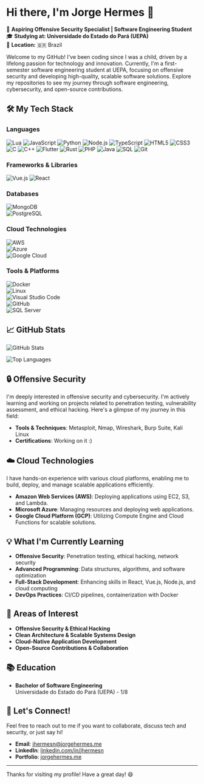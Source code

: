 # Hi there, I'm Jorge Hermes 👋

🚀 **Aspiring Offensive Security Specialist | Software Engineering Student**  
🎓 **Studying at: Universidade do Estado do Pará (UEPA)**  
📍 **Location:** 🇧🇷 Brazil

Welcome to my GitHub! I've been coding since I was a child, driven by a lifelong passion for technology and innovation. Currently, I'm a first-semester software engineering student at UEPA, focusing on offensive security and developing high-quality, scalable software solutions. Explore my repositories to see my journey through software engineering, cybersecurity, and open-source contributions.

## 🛠️ My Tech Stack

### **Languages**  
![Lua](https://img.shields.io/badge/Lua-2C2D72?style=for-the-badge&logo=lua&logoColor=white) 
![JavaScript](https://img.shields.io/badge/JavaScript-323330?style=for-the-badge&logo=javascript&logoColor=F7DF1E) 
![Python](https://img.shields.io/badge/Python-3776AB?style=for-the-badge&logo=python&logoColor=white) 
![Node.js](https://img.shields.io/badge/Node.js-339933?style=for-the-badge&logo=nodedotjs&logoColor=white) 
![TypeScript](https://img.shields.io/badge/TypeScript-3178C6?style=for-the-badge&logo=typescript&logoColor=white) 
![HTML5](https://img.shields.io/badge/HTML5-E34F26?style=for-the-badge&logo=html5&logoColor=white) 
![CSS3](https://img.shields.io/badge/CSS3-1572B6?style=for-the-badge&logo=css3&logoColor=white) 
![C](https://img.shields.io/badge/C-A8B9CC?style=for-the-badge&logo=c&logoColor=white) 
![C++](https://img.shields.io/badge/C++-00599C?style=for-the-badge&logo=cplusplus&logoColor=white) 
![Flutter](https://img.shields.io/badge/Flutter-02569B?style=for-the-badge&logo=flutter&logoColor=white) 
![Rust](https://img.shields.io/badge/Rust-000000?style=for-the-badge&logo=rust&logoColor=white)
![PHP](https://img.shields.io/badge/PHP-777BB4?style=for-the-badge&logo=php&logoColor=white)
![Java](https://img.shields.io/badge/Java-007396?style=for-the-badge&logo=java&logoColor=white)
![SQL](https://img.shields.io/badge/SQL-4479A1?style=for-the-badge&logo=mysql&logoColor=white) 
![Git](https://img.shields.io/badge/Git-F05032?style=for-the-badge&logo=git&logoColor=white)

### **Frameworks & Libraries**  
![Vue.js](https://img.shields.io/badge/Vue.js-4FC08D?style=for-the-badge&logo=vue.js&logoColor=white) 
![React](https://img.shields.io/badge/React-20232A?style=for-the-badge&logo=react&logoColor=61DAFB)

### **Databases**  
![MongoDB](https://img.shields.io/badge/MongoDB-4EA94B?style=for-the-badge&logo=mongodb&logoColor=white)  
![PostgreSQL](https://img.shields.io/badge/PostgreSQL-316192?style=for-the-badge&logo=postgresql&logoColor=white)

### **Cloud Technologies**  
![AWS](https://img.shields.io/badge/AWS-232F3E?style=for-the-badge&logo=amazon-aws&logoColor=white)  
![Azure](https://img.shields.io/badge/Microsoft%20Azure-0078D4?style=for-the-badge&logo=microsoft-azure&logoColor=white)  
![Google Cloud](https://img.shields.io/badge/Google%20Cloud-4285F4?style=for-the-badge&logo=google-cloud&logoColor=white)

### **Tools & Platforms**  
![Docker](https://img.shields.io/badge/Docker-2496ED?style=for-the-badge&logo=docker&logoColor=white)  
![Linux](https://img.shields.io/badge/Linux-FCC624?style=for-the-badge&logo=linux&logoColor=black)  
![Visual Studio Code](https://img.shields.io/badge/VS%20Code-007ACC?style=for-the-badge&logo=visualstudiocode&logoColor=white)  
![GitHub](https://img.shields.io/badge/GitHub-181717?style=for-the-badge&logo=github&logoColor=white)  
![SQL Server](https://img.shields.io/badge/SQL%20Server-CC2927?style=for-the-badge&logo=microsoftsqlserver&logoColor=white)

## 📈 GitHub Stats

![GitHub Stats](https://github-readme-stats.vercel.app/api?username=jhermesn&show_icons=true&theme=transparent)

![Top Languages](https://github-readme-stats.vercel.app/api/top-langs/?username=jhermesn&layout=compact&theme=transparent)

## 🔒 Offensive Security

I'm deeply interested in offensive security and cybersecurity. I'm actively learning and working on projects related to penetration testing, vulnerability assessment, and ethical hacking. Here's a glimpse of my journey in this field:

- **Tools & Techniques**: Metasploit, Nmap, Wireshark, Burp Suite, Kali Linux
- **Certifications**: Working on it :)

## ☁️ Cloud Technologies

I have hands-on experience with various cloud platforms, enabling me to build, deploy, and manage scalable applications efficiently.

- **Amazon Web Services (AWS)**: Deploying applications using EC2, S3, and Lambda.
- **Microsoft Azure**: Managing resources and deploying web applications.
- **Google Cloud Platform (GCP)**: Utilizing Compute Engine and Cloud Functions for scalable solutions.

## 💡 What I'm Currently Learning
- **Offensive Security**: Penetration testing, ethical hacking, network security
- **Advanced Programming**: Data structures, algorithms, and software optimization
- **Full-Stack Development**: Enhancing skills in React, Vue.js, Node.js, and cloud computing
- **DevOps Practices**: CI/CD pipelines, containerization with Docker

## 🧠 Areas of Interest
- **Offensive Security & Ethical Hacking**
- **Clean Architecture & Scalable Systems Design**
- **Cloud-Native Application Development**
- **Open-Source Contributions & Collaboration**

## 📚 Education
- **Bachelor of Software Engineering**  
  Universidade do Estado do Pará (UEPA) - 1/8

## 🤝 Let's Connect!
Feel free to reach out to me if you want to collaborate, discuss tech and security, or just say hi!

- **Email**: [jhermesn@jorgehermes.me](mailto:jhermesn@jorgehermes.me)
- **LinkedIn**: [linkedin.com/in/jhermesn](https://linkedin.com/in/jhermesn)
- **Portfolio**: [jorgehermes.me](https://jorgehermes.me)

---

Thanks for visiting my profile! Have a great day! 😄
